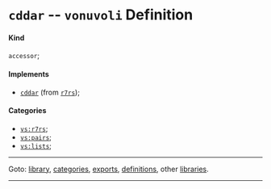 

<a id='definition__vonuvoli__cddar'></a>

# `cddar` -- `vonuvoli` Definition


<a id='definition__vonuvoli__cddar__kind'></a>

#### Kind

`accessor`;


<a id='definition__vonuvoli__cddar__implements'></a>

#### Implements

 * [`cddar`](../../r7rs/definitions/cddar.md#definition__r7rs__cddar) (from [`r7rs`](../../r7rs/_index.md#library__r7rs));


<a id='definition__vonuvoli__cddar__categories'></a>

#### Categories

 * [`vs:r7rs`](../../vonuvoli/categories/vs_3a_r7rs.md#category__vonuvoli__vs_3a_r7rs);
 * [`vs:pairs`](../../vonuvoli/categories/vs_3a_pairs.md#category__vonuvoli__vs_3a_pairs);
 * [`vs:lists`](../../vonuvoli/categories/vs_3a_lists.md#category__vonuvoli__vs_3a_lists);

----

Goto: [library](../../vonuvoli/_index.md#library__vonuvoli), [categories](../../vonuvoli/categories/_index.md#toc__vonuvoli__categories), [exports](../../vonuvoli/exports/_index.md#toc__vonuvoli__exports), [definitions](../../vonuvoli/definitions/_index.md#toc__vonuvoli__definitions), other [libraries](../../_libraries.md#toc__libraries).

----

